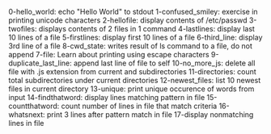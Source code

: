 0-hello_world: echo "Hello World" to stdout
1-confused_smiley: exercise in printing unicode characters
2-hellofile: display contents of /etc/passwd 
3-twofiles: displays contents of 2 files in 1 command
4-lastlines: display last 10 lines of a file
5-firstlines: display first 10 lines of a file
6-third_line: display 3rd line of a file
8-cwd_state: writes result of ls command to a file, do not append
7-file: Learn about printing using escape characters
9-duplicate_last_line: append last line of file to self
10-no_more_js: delete all file with .js extension from current and subdirectories
11-directories: count total subdirectories under current directories
12-newest_files: list 10 newest files in current directory
13-unique: print unique occurence of words from input
14-findthatword: display lines matching pattern in file
15-countthatword: count number of lines in file that match criteria
16-whatsnext: print 3 lines after pattern match in file
17-display nonmatching lines in file



